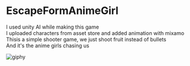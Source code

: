 # EscapeFormAnimeGirl<br/>
I used unity AI while making this game <br/>
I uploaded characters from asset store and added animation with mixamo <br/>
Thisis a simple shooter game, we just shoot fruit instead of bullets <br/>
And it's the anime girls chasing us <br/>

![giphy](https://user-images.githubusercontent.com/73588777/178104266-0bd0a4d1-58f2-43b5-a666-577a17ae5c4e.gif)
 
